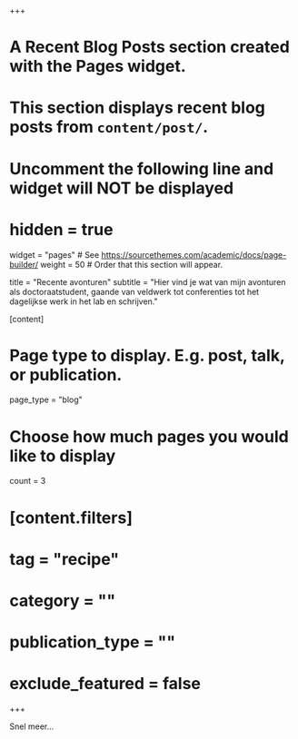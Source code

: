 +++
# A Recent Blog Posts section created with the Pages widget.
# This section displays recent blog posts from `content/post/`.

# Uncomment the following line and widget will NOT be displayed
# hidden = true

widget = "pages"  # See https://sourcethemes.com/academic/docs/page-builder/
weight = 50  # Order that this section will appear.

title = "Recente avonturen"
subtitle = "Hier vind je wat van mijn avonturen als doctoraatstudent, gaande van veldwerk tot conferenties tot het dagelijkse werk in het lab en schrijven."

[content]
  # Page type to display. E.g. post, talk, or publication.
  page_type = "blog"
  
  # Choose how much pages you would like to display
  count = 3

#	[content.filters]
#    tag = "recipe"
#    category = ""
#    publication_type = ""
#    exclude_featured = false
+++

Snel meer...